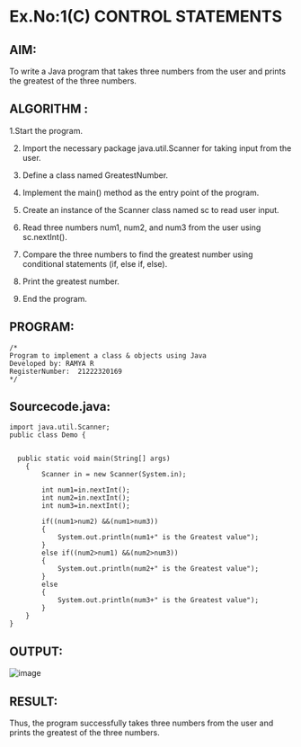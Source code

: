 # Ex.No:1(C) CONTROL STATEMENTS

## AIM:
To write a Java program that takes three numbers from the user and prints the greatest of the three numbers.

## ALGORITHM :
1.Start the program.

2. Import the necessary package java.util.Scanner for taking input from the user.

3. Define a class named GreatestNumber.

4. Implement the main() method as the entry point of the program.

5. Create an instance of the Scanner class named sc to read user input.

6. Read three numbers num1, num2, and num3 from the user using sc.nextInt().

7. Compare the three numbers to find the greatest number using conditional statements (if, else if, else).

8. Print the greatest number.

9. End the program.


## PROGRAM:
 ```
/*
Program to implement a class & objects using Java
Developed by: RAMYA R
RegisterNumber:  21222320169
*/
```

## Sourcecode.java:
```
import java.util.Scanner;
public class Demo {

    
  public static void main(String[] args)
    {
        Scanner in = new Scanner(System.in);

        int num1=in.nextInt();
        int num2=in.nextInt();
        int num3=in.nextInt();
        
        if((num1>num2) &&(num1>num3))
        {
        	System.out.println(num1+" is the Greatest value");
        }
        else if((num2>num1) &&(num2>num3))
        {
        	System.out.println(num2+" is the Greatest value");
        }
        else
        {
        	System.out.println(num3+" is the Greatest value");
        }
    }
}
```



## OUTPUT:
![image](https://github.com/user-attachments/assets/66356188-2289-4018-9563-dd43ef448c31)



## RESULT:
Thus, the program successfully takes three numbers from the user and prints the greatest of the three numbers.



